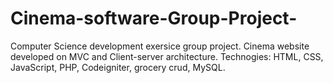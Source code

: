 # Cinema-software-Group-Project-

Computer Science development exersice group project.
Cinema website developed on MVC and Client-server architecture.
Technogies: HTML, CSS, JavaScript, PHP, Codeigniter, grocery crud, MySQL.
